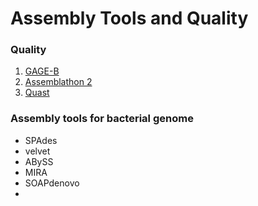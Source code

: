 # Assembly Tools and Quality

### Quality
1. [GAGE-B](http://ccb.jhu.edu/gage_b/)
2. [Assemblathon 2](http://www.ncbi.nlm.nih.gov/pmc/articles/PMC3844414/)
3. [Quast](http://bioinf.spbau.ru/en/quast)

### Assembly tools for bacterial genome
* SPAdes
* velvet
* ABySS
* MIRA
* SOAPdenovo
*
